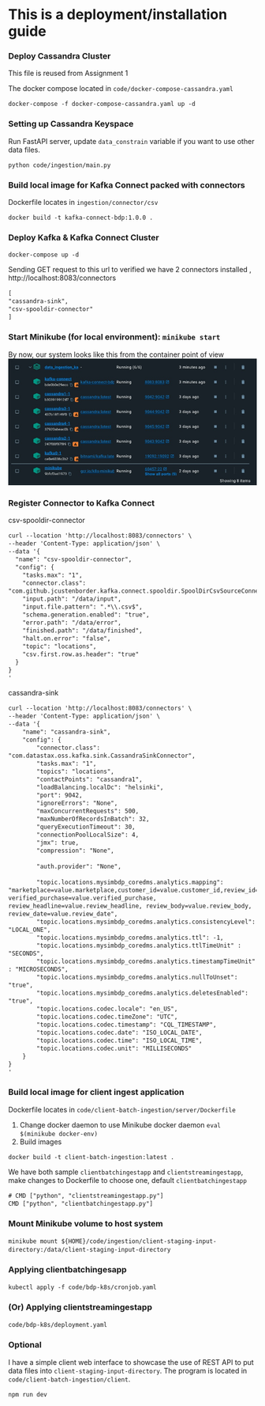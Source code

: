 # This is a deployment/installation guide

### Deploy Cassandra Cluster
This file is reused from Assignment 1 <br>

The docker compose located in `code/docker-compose-cassandra.yaml`
```
docker-compose -f docker-compose-cassandra.yaml up -d
```

### Setting up Cassandra Keyspace
Run FastAPI server, update `data_constrain` variable if you want to use other data files.
```
python code/ingestion/main.py
```

### Build local image for Kafka Connect packed with connectors
Dockerfile locates in `ingestion/connector/csv`

```
docker build -t kafka-connect-bdp:1.0.0 . 
```

### Deploy Kafka & Kafka Connect Cluster
```
docker-compose up -d
```

Sending GET request to this url to verified we have 2 connectors installed , http://localhost:8083/connectors

```
[
"cassandra-sink",
"csv-spooldir-connector"
]
```

### Start Minikube (for local environment): `minikube start`

By now, our system looks like this from the container point of view
![system](https://github.com/imminh123/realtime-data-ingestion-kafka-cassandra/blob/main/assets/docker.jpg?raw=true)


### Register Connector to Kafka Connect
csv-spooldir-connector
```
curl --location 'http://localhost:8083/connectors' \
--header 'Content-Type: application/json' \
--data '{
  "name": "csv-spooldir-connector",
  "config": {
    "tasks.max": "1",
    "connector.class": "com.github.jcustenborder.kafka.connect.spooldir.SpoolDirCsvSourceConnector",
    "input.path": "/data/input",
    "input.file.pattern": ".*\\.csv$",
    "schema.generation.enabled": "true",
    "error.path": "/data/error",
    "finished.path": "/data/finished",
    "halt.on.error": "false",
    "topic": "locations",
    "csv.first.row.as.header": "true"
  }
}
'
```

cassandra-sink
```
curl --location 'http://localhost:8083/connectors' \
--header 'Content-Type: application/json' \
--data '{
    "name": "cassandra-sink",
    "config": {
        "connector.class": "com.datastax.oss.kafka.sink.CassandraSinkConnector",
        "tasks.max": "1",
        "topics": "locations",
        "contactPoints": "cassandra1",
        "loadBalancing.localDc": "helsinki",
        "port": 9042,
        "ignoreErrors": "None",
        "maxConcurrentRequests": 500,
        "maxNumberOfRecordsInBatch": 32,
        "queryExecutionTimeout": 30,
        "connectionPoolLocalSize": 4,
        "jmx": true,
        "compression": "None",

        "auth.provider": "None",
        
        "topic.locations.mysimbdp_coredms.analytics.mapping": "marketplace=value.marketplace,customer_id=value.customer_id,review_id=value.review_id,product_id=value.product_id,product_parent=value.product_parent,product_title=value.product_title,product_category=value.product_category,star_rating=value.star_rating,helpful_votes=value.helpful_votes,total_votes=value.total_votes,vine=value.vine, verified_purchase=value.verified_purchase, review_headline=value.review_headline, review_body=value.review_body, review_date=value.review_date",
        "topic.locations.mysimbdp_coredms.analytics.consistencyLevel": "LOCAL_ONE",
        "topic.locations.mysimbdp_coredms.analytics.ttl": -1,
        "topic.locations.mysimbdp_coredms.analytics.ttlTimeUnit" : "SECONDS",
        "topic.locations.mysimbdp_coredms.analytics.timestampTimeUnit" : "MICROSECONDS",
        "topic.locations.mysimbdp_coredms.analytics.nullToUnset": "true",
        "topic.locations.mysimbdp_coredms.analytics.deletesEnabled": "true",
        "topic.locations.codec.locale": "en_US",
        "topic.locations.codec.timeZone": "UTC",
        "topic.locations.codec.timestamp": "CQL_TIMESTAMP",
        "topic.locations.codec.date": "ISO_LOCAL_DATE",
        "topic.locations.codec.time": "ISO_LOCAL_TIME",
        "topic.locations.codec.unit": "MILLISECONDS"
    }
}
'
```

### Build local image for client ingest application 
Dockerfile locates in `code/client-batch-ingestion/server/Dockerfile`

1. Change docker daemon to use Minikube docker daemon
`eval $(minikube docker-env)` 
2. Build images 
```
docker build -t client-batch-ingestion:latest . 
```

We have both sample `clientbatchingestapp` and `clientstreamingestapp`, make changes to Dockerfile to choose one, default `clientbatchingestapp`
```
# CMD ["python", "clientstreamingestapp.py"]
CMD ["python", "clientbatchingestapp.py"]
```

### Mount Minikube volume to host system
`minikube mount ${HOME}/code/ingestion/client-staging-input-directory:/data/client-staging-input-directory`

### Applying clientbatchingesapp
`kubectl apply -f code/bdp-k8s/cronjob.yaml `

### (Or) Applying clientstreamingestapp
`code/bdp-k8s/deployment.yaml`

### Optional
I have a simple client web interface to showcase the use of REST API to put data files into `client-staging-input-directory`. 
The program is located in `code/client-batch-ingestion/client`.
```
npm run dev
```




